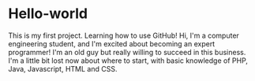 # Hello-world
This is my first project. Learning how to use GitHub!
Hi, I'm a computer engineering student, and I'm excited about becoming an expert programmer! I'm an old guy but really willing to succeed in this business. I'm a little bit lost now about where to start, with basic knowledge of PHP, Java, Javascript, HTML and CSS. 

